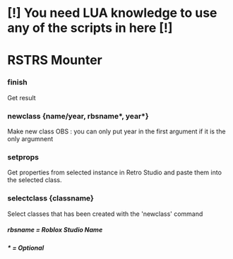 # [!] You need LUA knowledge to use any of the scripts in here [!]

# RSTRS Mounter

### finish 
Get result

### newclass {name/year, rbsname*, year*}
Make new class
OBS : you can only put year in the first argument if it is the only argumnent

### setprops
Get properties from selected instance in Retro Studio and paste them into the selected class. 

### selectclass {classname}
Select classes that has been created with the 'newclass' command

##### rbsname = Roblox Studio Name
##### * = Optional
